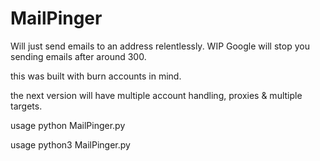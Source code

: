 # MailPinger
Will just send emails to an address relentlessly. WIP Google will stop you sending emails after around 300. 

this was built with burn accounts in mind. 

the next version will have multiple account handling, proxies &amp; multiple targets.

usage python MailPinger.py

usage python3 MailPinger.py
